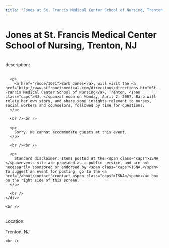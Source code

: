 ```yaml
---
title: "Jones at St. Francis Medical Center School of Nursing, Trenton, NJ"
---
```


# Jones at St. Francis Medical Center School of Nursing, Trenton, NJ

<div class="flexinode-body flexinode-2">
  <div class="flexinode-textarea-1">
    <div class="form-item">
      <br /> <label>description:</label><br /><br /> 
      
      <p>
        <a href="/node/1071">Barb Jones</a>, will visit the <a href="http://www.stfrancismedical.com/directions/directions.htm">St. Francis Medical Center School of Nursing</a>, Trenton, <span class="caps">NJ, </span>at noon on Monday, April 2, 2007. Barb will relate her own story, and share some insights relevant to nurses, social workers and counselors, followed by time for questions.
      </p>
      
      <br /><br />
      
      <p>
        Sorry. We cannot accommodate guests at this event.
      </p>
      
      <br /><br />
      
      <p>
        Standard disclaimer: Items posted at the <span class="caps">ISNA </span>events site are provided as a public service, and are not necessarily sponsored or endorsed by <span class="caps">ISNA.</span> To suggest an event for posting, go to the <a href="/about/contact">contact <span class="caps">ISNA</span></a> box on the right side of this screen.
      </p>
      
      <br />
    </div>
    
    <br />
  </div>
  
  <div class="flexinode-textfield-2">
    <div class="form-item">
      <br /> <label>Location:</label><br /><br /> Trenton, NJ<br />
    </div>
    
    <br />
  </div>
</div>